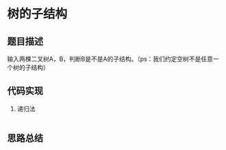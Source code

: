 # 树的子结构


## 题目描述


输入两棵二叉树A，B，判断B是不是A的子结构。（ps：我们约定空树不是任意一个树的子结构）


## 代码实现

1. 递归法
```python

```



## 思路总结

